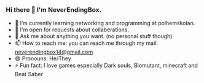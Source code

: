 ### Hi there 👋 I'm NeverEndingBox.
- 🌱 I’m currently learning networking and programming at polhemskolan. <br>
- 👯 I'm open for requests about collaberations. <br>
- 💬 Ask me about anything you want. (no personal stuff though) <br>
- 📫 How to reach me: you can reach me through my mail: neverendingbox14@gmail.com <br>
- 😄 Pronouns: He/They <br>
- ⚡ Fun fact: I love games especially Dark souls, Biomutant, minecraft and Beat Saber<br>

<!--
**NeverEndingBox/NeverEndingBox** is a ✨ _special_ ✨ repository because its `README.md` (this file) appears on your GitHub profile.

Here are some ideas to get you started:

- 🔭 I’m currently working on ...
- 🌱 I’m currently learning ...
- 👯 I’m looking to collaborate on ...
- 🤔 I’m looking for help with ...
- 💬 Ask me about ...
- 📫 How to reach me: ...
- 😄 Pronouns: ...
- ⚡ Fun fact: ...
-->
